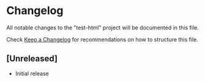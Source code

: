 # Changelog

All notable changes to the "test-html" project will be documented in this file.

Check [Keep a Changelog](http://keepachangelog.com/) for recommendations on how to structure this file.

## [Unreleased]

-   Initial release
